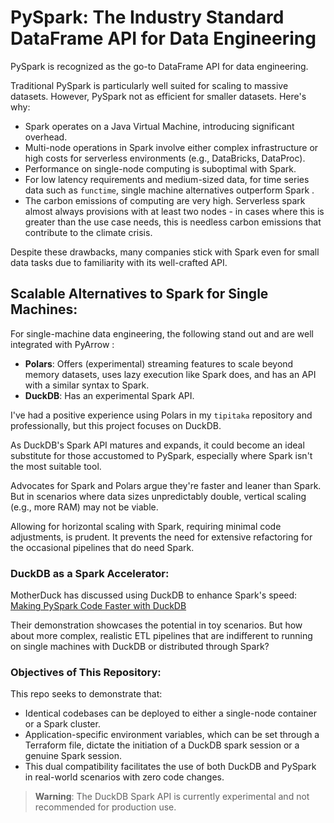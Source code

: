 # PySpark: The Industry Standard DataFrame API for Data Engineering

PySpark is recognized as the go-to DataFrame API for data engineering. 

Traditional PySpark is particularly well suited for scaling to massive datasets. However, PySpark not as efficient for smaller datasets. Here's why:

- Spark operates on a Java Virtual Machine, introducing significant overhead.
- Multi-node operations in Spark involve either complex infrastructure or high costs for serverless environments (e.g., DataBricks, DataProc).
- Performance on single-node computing is suboptimal with Spark.
- For low latency requirements and medium-sized data, for time series data such as `functime`, single machine alternatives outperform Spark .
- The carbon emissions of computing are very high. Serverless spark almost always provisions with at least two nodes - in cases where this is greater than the use case needs, this is needless carbon emissions that contribute to the climate crisis.

Despite these drawbacks, many companies stick with Spark even for small data tasks due to familiarity with its well-crafted API.

## Scalable Alternatives to Spark for Single Machines:

For single-machine data engineering, the following stand out and are well integrated with PyArrow :
- **Polars**: Offers (experimental) streaming features to scale beyond memory datasets, uses lazy execution like Spark does, and has an API with a similar syntax to Spark.
- **DuckDB**: Has an experimental Spark API.

I've had a positive experience using Polars in my `tipitaka` repository and professionally, but this project focuses on DuckDB.

As DuckDB's Spark API matures and expands, it could become an ideal substitute for those accustomed to PySpark, especially where Spark isn't the most suitable tool.

Advocates for Spark and Polars argue they're faster and leaner than Spark. But in scenarios where data sizes unpredictably double, vertical scaling (e.g., more RAM) may not be viable.

Allowing for horizontal scaling with Spark, requiring minimal code adjustments, is prudent. It prevents the need for extensive refactoring for the occasional pipelines that do need Spark.

### DuckDB as a Spark Accelerator:

MotherDuck has discussed using DuckDB to enhance Spark's speed:
[Making PySpark Code Faster with DuckDB](https://motherduck.com/blog/making-pyspark-code-faster-with-duckdb/)

Their demonstration showcases the potential in toy scenarios. But how about more complex, realistic ETL pipelines that are indifferent to running on single machines with DuckDB or distributed through Spark?

### Objectives of This Repository:

This repo seeks to demonstrate that:
- Identical codebases can be deployed to either a single-node container or a Spark cluster.
- Application-specific environment variables, which can be set through a Terraform file, dictate the initiation of a DuckDB spark session or a genuine Spark session.
- This dual compatibility facilitates the use of both DuckDB and PySpark in real-world scenarios with zero code changes.

> **Warning**: The DuckDB Spark API is currently experimental and not recommended for production use.
